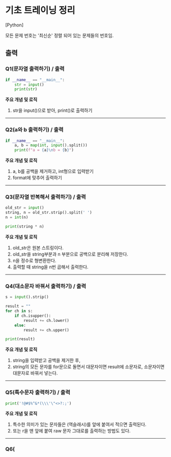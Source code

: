 # 기초 트레이닝 정리

[Python] 

모든 문제 번호는 '최신순' 정렬 되어 있는 문제들의 번호임.

## 출력

### Q1(문자열 출력하기) / 출력
```Python
if __name__ == "__main__":
    str = input()
    print(str)
```
**주요 개념 및 로직**
1. str을 input()으로 받아, print()로 출력하기

***

### Q2(a와 b 출력하기) / 출력
```Python
if __name__ == "__main__":
    a, b = map(int, input().split())
    print(f"a = {a}\nb = {b}")
```
**주요 개념 및 로직**
1. a, b를 공백을 제거하고, int형으로 입력받기
2. format에 맞추어 출력하기

***

### Q3(문자열 반복해서 출력하기) / 출력
```Python
old_str = input()
string, n = old_str.strip().split(' ')
n = int(n)

print(string * n)
```
**주요 개념 및 로직**
1. old_str은 원본 스트링이다.
2. old_str을 string부분과 n 부분으로 공백으로 분리해 저장한다.
3. n을 정수로 형변환한다.
4. 출력할 때 string을 n번 곱해서 출력한다.

***

### Q4(대소문자 바꿔서 출력하기) / 출력
```Python
s = input().strip()

result = ""
for ch in s:
    if ch.isupper():
        result += ch.lower()
    else:
        result += ch.upper()

print(result)
```
**주요 개념 및 로직**
1. string을 입력받고 공백을 제거한 후,
2. string의 모든 문자를 for문으로 돌면서 대문자이면 result에 소문자로, 소문자이면 대문자로 바꿔서 넣는다.

***

### Q5(특수문자 출력하기) / 출력
```Python
print('!@#$%^&*(\\\'\"<>?:;')
```
**주요 개념 및 로직**
1. 특수한 의미가 있는 문자들은 \(역슬래시)를 앞에 붙여서 적으면 출력된다.
2. 또는 r을 맨 앞에 붙여 raw 문자 그대로를 출력하는 방법도 있다.

***

### Q6(
